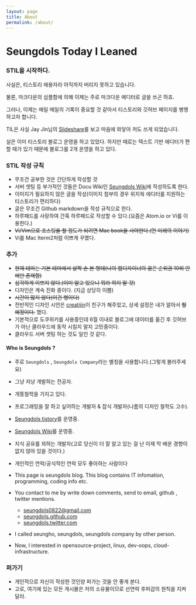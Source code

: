 ```yaml
---
layout: page
title: About
permalink: /about/
---
```


# Seungdols Today I Leaned


### STIL을 시작하다.

사실은, 티스토리 애용자라 아직까지 버리지 못하고 있습니다.

물론, 마크다운의 심플함에 의해 이제는 주로 마크다운 에디터로 글을 쓰곤 하죠.

그러나, 이제는 매일 매일의 기록이 중요할 것 같아서 티스토리와 깃허브 페이지를 병행하고자 합니다.

TIL은 사실 Jay Jin님의 [Slideshare](http://www.slideshare.net/jayjin0427/ss-61315271)를 보고 마음에 와닿아 저도 쓰게 되었습니다.

실은 이미 티스토리 블로그 운영을 하고 있었다. 하지만 때로는 텍스트 기반 에디터가 편할 때가 있기 때문에 블로그를 2개 운영을 하고 있다.

### STIL 작성 규칙

- 무조건 공부한 것은 간단하게 작성할 것
- 서버 셋팅 등 부가적인 것들은 Docu Wiki인 [Seungdols Wiki](http://seungdols.com)에 작성하도록 한다.
- 이미지가 필요하지 않은 글을 작성(이미지 첨부의 경우 위지웍 에디터를 지원하는 티스토리가 편리하다)
- 글은 무조건 Github markdown을 작성 규칙으로 한다.
- 하루패드를 사랑하여 간혹 하루패드로 작성할 수 있다.(요즘은 Atom.io or Vi를 이용한다.)
- ~~Vi/Vim으로 포스팅을 할 정도가 되려면 Mac book을 사야한다.(먼 미래의 이야기)~~
- Vi를 Mac Iterm2처럼 이쁘게 꾸몄다.

### 추가

- ~~현재 테마는 기본 테마에서 살짝 손 본 형태(나의 웹디자이너의 꿈은 순위권 10위 안에만 존재함)~~
- ~~심각하게 이쁘지 않다.(이미 알고 있으니 뭐라 하지 말 것)~~
- 디자인은 계속 진화 중이다. (지금 상당히 이쁨)
- ~~시간이 많지 않다(이건 뻥이다)~~
- 전반적인 디자인 시안은 [creatijin](http://creatijin.tistory.com)이 친구가 해주었고, 상세 설정은 내가 알아서 ~~할 예정이다.~~ 했다.
- 기본적으로 도쿠위키를 사용중인데 6월 이내로 블로그에 데이터를 옮긴 후 깃허브가 아닌 클라우드에 동작 시킬지 말지 고민중이다.
- 클라우드 서버 셋팅 하는 것도 일인 것 같다.


#### Who is Seungdols ?

- 주로 `Seungdols` , `Seungdols Company`라는 별칭을 사용합니다.(그렇게 불러주세요)
- 그냥 저냥 개발하는 전공자.
- 개똥철학을 가지고 있다.
- 프로그래밍을 잘 하고 싶어하는 개발자 & 잡식 개발자(나름의 디자인 철학도 고수).
- [Seungdols tistory](http://seungdols.tistory.com)를 운영중.
- [Seungdols Wiki](http://seungdols.com/start)를 운영중.
- 지식 공유를 꾀하는 개발자(고로 당신이 더 잘 알고 있는 걸 난 이제 막 배운 경향이 없지 않아 있을 것이다.)
- 개인적인 연락/공식적인 연락 모두 좋아하는 사람이다
- This page is seungdols blog. This blog contains IT infomation, programming, coding info etc.

- You contact to me by write down comments, send to email, github , twitter mentions.
    - [seungdols0822@gmail.com](seungdols0822@gmail.com)
    - [seungdols.github.com](http://seungdols.github.com)
    - [seungdols.twitter.com](http://seungdols.twitter.com)
- I called seungho, seungdols, seungdols company by other person.

- Now, I interested in opensource-project, linux, dev-oops, cloud-infrastructure.

### 퍼가기

- 개인적으로 자신이 작성한 것인양 퍼가는 것을 안 좋게 본다.
- 고로, 여기에 있는 모든 게시물은 저의 소유물이므로 선연락 후퍼감의 원칙을 지켜달라.
